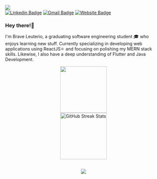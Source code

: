 

![](https://komarev.com/ghpvc/?username=DauntlessDev) <br/>
[![Linkedin Badge](https://img.shields.io/badge/-LinkedIn-blue?style=flat-square&logo=Linkedin&logoColor=white&link=https://www.linkedin.com/in/romleuterio/)](https://www.linkedin.com/in/romleuterio/)
[![Gmail Badge](https://img.shields.io/badge/-Gmail-c14438?style=flat-square&logo=Gmail&logoColor=white&link=mailto:romleuterio@gmail.com)](mailto:romleuterio@gmail.com)
[![Website Badge](https://img.shields.io/badge/-Portfolio-black?style=flat-square&logo=Netlify&logoColor=darkGreen&link=https://dauntlessdev.netlify.app/)](https://dauntlessdev.netlify.app/)

### Hey there!👋
I'm Brave Leuterio, a graduating software engineering student 🎓 who enjoys learning new stuff. Currently specializing in developing web applications using ReactJS⚛️ and focusing on polishing my MERN stack skills. Likewise, I also have a deep understanding of Flutter and Java Development.


<div align=center>
  <a href="https://github.com/DauntlessDev">
    <img height="150em" src="https://github-readme-stats.vercel.app/api?username=DauntlessDev&theme=react&show_icons=true" /><br/>
    <img src="https://github-readme-streak-stats.herokuapp.com/?user=DauntlessDev&theme=react&date_format=j%20M%5B%20Y%5D&currStreakLabel=57BDDA&fire=57BDDA&ring=57BDDA" alt="GitHub Streak Stats" height="150em" />
  </a>
</div>
<br/>

<!--TROPHY
WEBSITE:
https://github.com/ryo-ma/github-profile-trophy-->
<p align="center">
<img src="https://github-profile-trophy.vercel.app/?username=trinib&theme=algolia&no-frame=true&row=1&&margin-w=30&no-bg=true">
  
  
 <br/>

